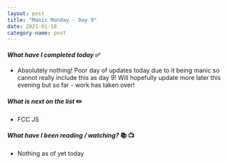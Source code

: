 ```yaml
---
layout: post
title: "Manic Monday - Day 9"
date: 2021-01-18
category-name: post
---
```




#### ***What have I completed today*** :white_check_mark:

- Absolutely nothing!  Poor day of updates today due to it being manic so cannot really include this as day 9!  Will hopefully update more later this evening but so far - work has taken over!

#### ***What is next on the list*** :pencil2:

- FCC JS

#### ***What have I been reading / watching?*** :books: :tv:

- Nothing as of yet today

